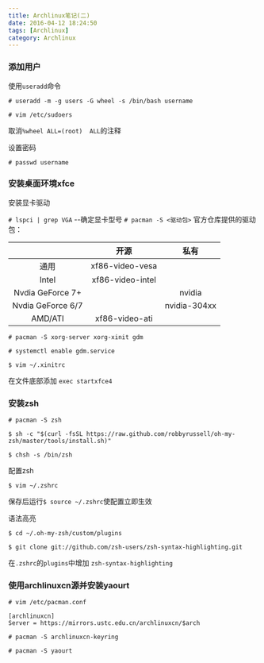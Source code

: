 ```yaml
---
title: Archlinux笔记(二)
date: 2016-04-12 18:24:50
tags: [Archlinux]
category: Archlinux
---
```

### 添加用户
使用`useradd`命令
```
# useradd -m -g users -G wheel -s /bin/bash username
```
`# vim /etc/sudoers`

取消`%wheel ALL=(root)  ALL`的注释

设置密码

`# passwd username`


### 安装桌面环境xfce
安装显卡驱动

`# lspci | grep VGA`    --确定显卡型号
`# pacman -S <驱动包>`
 官方仓库提供的驱动包：



|                      |        开源        |     私有      |
| :-------------------:|:-----------------:|:-------------:|
|         通用          |   xf86-video-vesa  |              |
|         Intel        |  xf86-video-intel  |              |
|    Nvdia GeForce 7+  |                    |    nvidia    |
|    Nvdia GeForce 6/7 |                    | nvidia-304xx |
|       AMD/ATI        |   xf86-video-ati   |              |

`# pacman -S xorg-server xorg-xinit gdm`

`# systemctl enable gdm.service`

`$ vim ~/.xinitrc`

在文件底部添加 `exec startxfce4`

### 安装zsh
`# pacman -S zsh`

`$ sh -c "$(curl -fsSL https://raw.github.com/robbyrussell/oh-my-zsh/master/tools/install.sh)"`

`$ chsh -s /bin/zsh`

配置zsh

`$ vim ~/.zshrc`

保存后运行`$ source ~/.zshrc`使配置立即生效

语法高亮

`$ cd ~/.oh-my-zsh/custom/plugins`

`$ git clone git://github.com/zsh-users/zsh-syntax-highlighting.git`

在`.zshrc`的`plugins`中增加 `zsh-syntax-highlighting`

### 使用archlinuxcn源并安装yaourt
`# vim /etc/pacman.conf`
```
[archlinuxcn]
Server = https://mirrors.ustc.edu.cn/archlinuxcn/$arch
```
`# pacman -S archlinuxcn-keyring`

`# pacman -S yaourt`